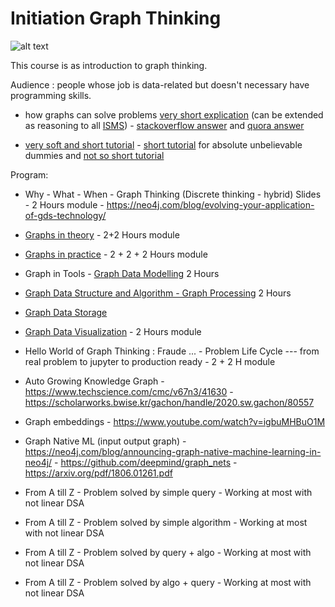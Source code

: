 # Initiation Graph Thinking

![alt text](https://dist.neo4j.com/wp-content/uploads/20201209103856/image3-18.png)

This course is as introduction to graph thinking. 

Audience : people whose job is data-related but doesn't necessary have programming skills.

* how graphs can solve problems [very short explication](https://github.com/JohnLaTwC/Shared/blob/master/Defenders%20think%20in%20lists.%20Attackers%20think%20in%20graphs.%20As%20long%20as%20this%20is%20true%2C%20attackers%20win.md) (can be extended as reasoning to all [ISMS](https://en.wikipedia.org/wiki/Information_security_management)) - [stackoverflow answer](https://stackoverflow.com/questions/703999/what-are-good-examples-of-problems-that-graphs-can-solve-better-than-the-alterna) and [quora answer](https://www.quora.com/What-are-real-world-problems-that-graph-theory-can-solve)

* [very soft and short tutorial](https://jeremykun.com/2011/06/26/teaching-mathematics-graph-theory/) - [short tutorial](https://www.freecodecamp.org/news/i-dont-understand-graph-theory-1c96572a1401/) for absolute unbelievable dummies and [not so short tutorial](https://medium.com/tebs-lab/graph-theory-table-of-contents-97ccc62b09a6)


Program: 

* Why - What - When - Graph Thinking (Discrete thinking - hybrid) Slides - 2 Hours module - https://neo4j.com/blog/evolving-your-application-of-gds-technology/

* [Graphs in theory](./graphTheory.md) - 2+2 Hours module

* [Graphs in practice](./graphPractice.md) - 2 + 2 + 2 Hours module 

* Graph in Tools - [Graph Data Modelling](./graphDataModelling.md) 2 Hours

* [Graph Data Structure and Algorithm - Graph Processing](./graphDataStructureAlgorithm.md) 2 Hours

* [Graph Data Storage](./graphDataStorage.md)

* [Graph Data Visualization](./graphVisualization.md) - 2 Hours module

* Hello World of Graph Thinking : Fraude ... - Problem Life Cycle --- from real problem to jupyter to production ready - 2 + 2 H module

* Auto  Growing Knowledge Graph - https://www.techscience.com/cmc/v67n3/41630 - https://scholarworks.bwise.kr/gachon/handle/2020.sw.gachon/80557

* Graph embeddings - https://www.youtube.com/watch?v=igbuMHBuO1M

* Graph Native ML (input output graph) - https://neo4j.com/blog/announcing-graph-native-machine-learning-in-neo4j/ - https://github.com/deepmind/graph_nets - https://arxiv.org/pdf/1806.01261.pdf 

* From A till Z - Problem solved by simple query - Working at most with not linear DSA

* From A till Z - Problem solved by simple algorithm - Working at most with not linear DSA

* From A till Z - Problem solved by query + algo - Working at most with not linear DSA

* From A till Z - Problem solved by algo + query - Working at most with not linear DSA




